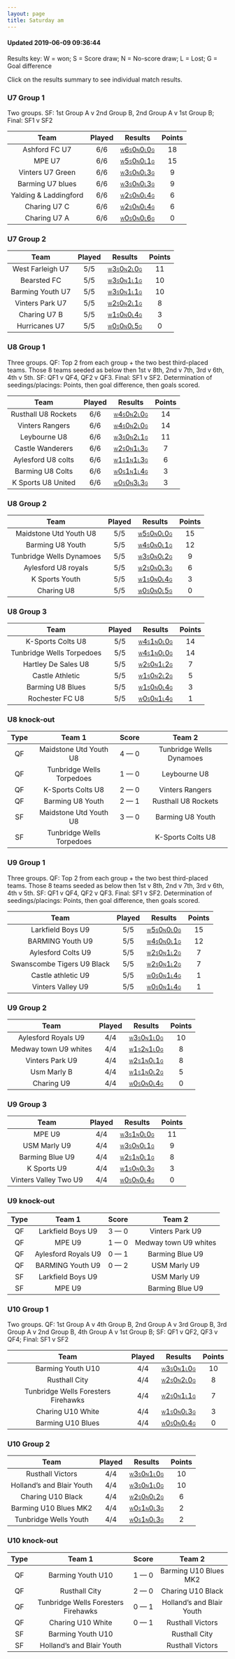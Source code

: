 ```yaml
---
layout: page
title: Saturday am
---
```


#### Updated 2019-06-09 09:36:44 

Results key: W = won; S = Score draw; N = No-score draw; L = Lost; G = Goal difference

Click on the results summary to see individual match results.


### U7 Group 1
 Two groups. SF: 1st Group A v 2nd Group B, 2nd Group A v 1st Group B; Final: SF1 v SF2

|         Team          | Played |                                                                                 Results                                                                                  | Points |
|:---------------------:|:------:|:------------------------------------------------------------------------------------------------------------------------------------------------------------------------:|:------:|
|     Ashford FC U7     |  6/6   |     <a href="teamres/Ashford-FC-U7.html"><font size="1">W</font>6<font size="1">S</font>0<font size="1">N</font>0<font size="1">L</font>0<font size="1">G</font></a>     |   18   |
|        MPE U7         |  6/6   |        <a href="teamres/MPE-U7.html"><font size="1">W</font>5<font size="1">S</font>0<font size="1">N</font>0<font size="1">L</font>1<font size="1">G</font></a>         |   15   |
|   Vinters U7 Green    |  6/6   |   <a href="teamres/Vinters-U7-Green.html"><font size="1">W</font>3<font size="1">S</font>0<font size="1">N</font>0<font size="1">L</font>3<font size="1">G</font></a>    |   9    |
|   Barming U7 blues    |  6/6   |   <a href="teamres/Barming-U7-blues.html"><font size="1">W</font>3<font size="1">S</font>0<font size="1">N</font>0<font size="1">L</font>3<font size="1">G</font></a>    |   9    |
| Yalding & Laddingford |  6/6   | <a href="teamres/Yalding-&-Laddingford.html"><font size="1">W</font>2<font size="1">S</font>0<font size="1">N</font>0<font size="1">L</font>4<font size="1">G</font></a> |   6    |
|     Charing U7 C      |  6/6   |     <a href="teamres/Charing-U7-C.html"><font size="1">W</font>2<font size="1">S</font>0<font size="1">N</font>0<font size="1">L</font>4<font size="1">G</font></a>      |   6    |
|     Charing U7 A      |  6/6   |     <a href="teamres/Charing-U7-A.html"><font size="1">W</font>0<font size="1">S</font>0<font size="1">N</font>0<font size="1">L</font>6<font size="1">G</font></a>      |   0    |


### U7 Group 2

|       Team       | Played |                                                                               Results                                                                               | Points |
|:----------------:|:------:|:-------------------------------------------------------------------------------------------------------------------------------------------------------------------:|:------:|
| West Farleigh U7 |  5/5   | <a href="teamres/West-Farleigh-U7.html"><font size="1">W</font>3<font size="1">S</font>0<font size="1">N</font>2<font size="1">L</font>0<font size="1">G</font></a> |   11   |
|   Bearsted FC    |  5/5   |   <a href="teamres/Bearsted-FC.html"><font size="1">W</font>3<font size="1">S</font>0<font size="1">N</font>1<font size="1">L</font>1<font size="1">G</font></a>    |   10   |
| Barming Youth U7 |  5/5   | <a href="teamres/Barming-Youth-U7.html"><font size="1">W</font>3<font size="1">S</font>0<font size="1">N</font>1<font size="1">L</font>1<font size="1">G</font></a> |   10   |
| Vinters Park U7  |  5/5   | <a href="teamres/Vinters-Park-U7.html"><font size="1">W</font>2<font size="1">S</font>0<font size="1">N</font>2<font size="1">L</font>1<font size="1">G</font></a>  |   8    |
|   Charing U7 B   |  5/5   |   <a href="teamres/Charing-U7-B.html"><font size="1">W</font>1<font size="1">S</font>0<font size="1">N</font>0<font size="1">L</font>4<font size="1">G</font></a>   |   3    |
|  Hurricanes U7   |  5/5   |  <a href="teamres/Hurricanes-U7.html"><font size="1">W</font>0<font size="1">S</font>0<font size="1">N</font>0<font size="1">L</font>5<font size="1">G</font></a>   |   0    |


### U8 Group 1
 Three groups. QF: Top 2 from each group + the two best third-placed teams. Those 8 teams seeded as below then 1st v 8th, 2nd v 7th, 3rd v 6th, 4th v 5th. SF: QF1 v QF4, QF2 v QF3. Final: SF1 v SF2. Determination of seedings/placings: Points, then goal difference, then goals scored.

|        Team         | Played |                                                                                Results                                                                                 | Points |
|:-------------------:|:------:|:----------------------------------------------------------------------------------------------------------------------------------------------------------------------:|:------:|
| Rusthall U8 Rockets |  6/6   | <a href="teamres/Rusthall-U8-Rockets.html"><font size="1">W</font>4<font size="1">S</font>0<font size="1">N</font>2<font size="1">L</font>0<font size="1">G</font></a> |   14   |
|   Vinters Rangers   |  6/6   |   <a href="teamres/Vinters-Rangers.html"><font size="1">W</font>4<font size="1">S</font>0<font size="1">N</font>2<font size="1">L</font>0<font size="1">G</font></a>   |   14   |
|    Leybourne U8     |  6/6   |    <a href="teamres/Leybourne-U8.html"><font size="1">W</font>3<font size="1">S</font>0<font size="1">N</font>2<font size="1">L</font>1<font size="1">G</font></a>     |   11   |
|  Castle Wanderers   |  6/6   |  <a href="teamres/Castle-Wanderers.html"><font size="1">W</font>2<font size="1">S</font>0<font size="1">N</font>1<font size="1">L</font>3<font size="1">G</font></a>   |   7    |
| Aylesford U8 colts  |  6/6   | <a href="teamres/Aylesford-U8-colts.html"><font size="1">W</font>1<font size="1">S</font>1<font size="1">N</font>1<font size="1">L</font>3<font size="1">G</font></a>  |   6    |
|  Barming U8 Colts   |  6/6   |  <a href="teamres/Barming-U8-Colts-.html"><font size="1">W</font>0<font size="1">S</font>1<font size="1">N</font>1<font size="1">L</font>4<font size="1">G</font></a>  |   3    |
| K Sports U8 United  |  6/6   | <a href="teamres/K-Sports-U8-United.html"><font size="1">W</font>0<font size="1">S</font>0<font size="1">N</font>3<font size="1">L</font>3<font size="1">G</font></a>  |   3    |



### U8 Group 2

|           Team           | Played |                                                                                   Results                                                                                   | Points |
|:------------------------:|:------:|:---------------------------------------------------------------------------------------------------------------------------------------------------------------------------:|:------:|
|  Maidstone Utd Youth U8  |  5/5   |  <a href="teamres/Maidstone-Utd-Youth-U8.html"><font size="1">W</font>5<font size="1">S</font>0<font size="1">N</font>0<font size="1">L</font>0<font size="1">G</font></a>  |   15   |
|     Barming U8 Youth     |  5/5   |     <a href="teamres/Barming-U8-Youth.html"><font size="1">W</font>4<font size="1">S</font>0<font size="1">N</font>0<font size="1">L</font>1<font size="1">G</font></a>     |   12   |
| Tunbridge Wells Dynamoes |  5/5   | <a href="teamres/Tunbridge-Wells-Dynamoes.html"><font size="1">W</font>3<font size="1">S</font>0<font size="1">N</font>0<font size="1">L</font>2<font size="1">G</font></a> |   9    |
|   Aylesford U8 royals    |  5/5   |   <a href="teamres/Aylesford-U8-royals.html"><font size="1">W</font>2<font size="1">S</font>0<font size="1">N</font>0<font size="1">L</font>3<font size="1">G</font></a>    |   6    |
|      K Sports Youth      |  5/5   |      <a href="teamres/K-Sports-Youth.html"><font size="1">W</font>1<font size="1">S</font>0<font size="1">N</font>0<font size="1">L</font>4<font size="1">G</font></a>      |   3    |
|        Charing U8        |  5/5   |        <a href="teamres/Charing-U8.html"><font size="1">W</font>0<font size="1">S</font>0<font size="1">N</font>0<font size="1">L</font>5<font size="1">G</font></a>        |   0    |



### U8 Group 3

|           Team            | Played |                                                                                   Results                                                                                    | Points |
|:-------------------------:|:------:|:----------------------------------------------------------------------------------------------------------------------------------------------------------------------------:|:------:|
|     K-Sports Colts U8     |  5/5   |     <a href="teamres/K-Sports-Colts-U8.html"><font size="1">W</font>4<font size="1">S</font>1<font size="1">N</font>0<font size="1">L</font>0<font size="1">G</font></a>     |   14   |
| Tunbridge Wells Torpedoes |  5/5   | <a href="teamres/Tunbridge-Wells-Torpedoes.html"><font size="1">W</font>4<font size="1">S</font>1<font size="1">N</font>0<font size="1">L</font>0<font size="1">G</font></a> |   14   |
|    Hartley De Sales U8    |  5/5   |    <a href="teamres/Hartley-De-Sales-U8.html"><font size="1">W</font>2<font size="1">S</font>0<font size="1">N</font>1<font size="1">L</font>2<font size="1">G</font></a>    |   7    |
|      Castle Athletic      |  5/5   |      <a href="teamres/Castle-Athletic.html"><font size="1">W</font>1<font size="1">S</font>0<font size="1">N</font>2<font size="1">L</font>2<font size="1">G</font></a>      |   5    |
|     Barming U8 Blues      |  5/5   |     <a href="teamres/Barming-U8-Blues.html"><font size="1">W</font>1<font size="1">S</font>0<font size="1">N</font>0<font size="1">L</font>4<font size="1">G</font></a>      |   3    |
|      Rochester FC U8      |  5/5   |      <a href="teamres/Rochester-FC-U8.html"><font size="1">W</font>0<font size="1">S</font>0<font size="1">N</font>1<font size="1">L</font>4<font size="1">G</font></a>      |   1    |



### U8 knock-out
 

| Type |          Team 1           |    Score    |          Team 2          |
|:----:|:-------------------------:|:-----------:|:------------------------:|
|  QF  |  Maidstone Utd Youth U8   | 4 &mdash; 0 | Tunbridge Wells Dynamoes |
|  QF  | Tunbridge Wells Torpedoes | 1 &mdash; 0 |       Leybourne U8       |
|  QF  |     K-Sports Colts U8     | 2 &mdash; 0 |     Vinters Rangers      |
|  QF  |     Barming U8 Youth      | 2 &mdash; 1 |   Rusthall U8 Rockets    |
|  SF  |  Maidstone Utd Youth U8   | 3 &mdash; 0 |     Barming U8 Youth     |
|  SF  | Tunbridge Wells Torpedoes |             |    K-Sports Colts U8     |


### U9 Group 1
 Three groups. QF: Top 2 from each group + the two best third-placed teams. Those 8 teams seeded as below then 1st v 8th, 2nd v 7th, 3rd v 6th, 4th v 5th. SF: QF1 v QF4, QF2 v QF3. Final: SF1 v SF2. Determination of seedings/placings: Points, then goal difference, then goals scored.

|            Team            | Played |                                                                                    Results                                                                                    | Points |
|:--------------------------:|:------:|:-----------------------------------------------------------------------------------------------------------------------------------------------------------------------------:|:------:|
|     Larkfield Boys U9      |  5/5   |     <a href="teamres/Larkfield-Boys-U9.html"><font size="1">W</font>5<font size="1">S</font>0<font size="1">N</font>0<font size="1">L</font>0<font size="1">G</font></a>      |   15   |
|      BARMING Youth U9      |  5/5   |      <a href="teamres/BARMING-Youth-U9.html"><font size="1">W</font>4<font size="1">S</font>0<font size="1">N</font>0<font size="1">L</font>1<font size="1">G</font></a>      |   12   |
|     Aylesford Colts U9     |  5/5   |     <a href="teamres/Aylesford-Colts-U9.html"><font size="1">W</font>2<font size="1">S</font>0<font size="1">N</font>1<font size="1">L</font>2<font size="1">G</font></a>     |   7    |
| Swanscombe Tigers U9 Black |  5/5   | <a href="teamres/Swanscombe-Tigers-U9-Black.html"><font size="1">W</font>2<font size="1">S</font>0<font size="1">N</font>1<font size="1">L</font>2<font size="1">G</font></a> |   7    |
|     Castle athletic U9     |  5/5   |    <a href="teamres/Castle-athletic-U9-.html"><font size="1">W</font>0<font size="1">S</font>0<font size="1">N</font>1<font size="1">L</font>4<font size="1">G</font></a>     |   1    |
|     Vinters Valley U9      |  5/5   |     <a href="teamres/Vinters-Valley-U9.html"><font size="1">W</font>0<font size="1">S</font>0<font size="1">N</font>1<font size="1">L</font>4<font size="1">G</font></a>      |   1    |



### U9 Group 2

|         Team          | Played |                                                                                 Results                                                                                  | Points |
|:---------------------:|:------:|:------------------------------------------------------------------------------------------------------------------------------------------------------------------------:|:------:|
|  Aylesford Royals U9  |  4/4   |  <a href="teamres/Aylesford-Royals-U9.html"><font size="1">W</font>3<font size="1">S</font>0<font size="1">N</font>1<font size="1">L</font>0<font size="1">G</font></a>  |   10   |
| Medway town U9 whites |  4/4   | <a href="teamres/Medway-town-U9-whites.html"><font size="1">W</font>1<font size="1">S</font>2<font size="1">N</font>1<font size="1">L</font>0<font size="1">G</font></a> |   8    |
|    Vinters Park U9    |  4/4   |    <a href="teamres/Vinters-Park-U9.html"><font size="1">W</font>2<font size="1">S</font>1<font size="1">N</font>0<font size="1">L</font>1<font size="1">G</font></a>    |   8    |
|      Usm Marly B      |  4/4   |      <a href="teamres/Usm-Marly-B.html"><font size="1">W</font>1<font size="1">S</font>1<font size="1">N</font>0<font size="1">L</font>2<font size="1">G</font></a>      |   5    |
|      Charing U9       |  4/4   |      <a href="teamres/Charing-U9.html"><font size="1">W</font>0<font size="1">S</font>0<font size="1">N</font>0<font size="1">L</font>4<font size="1">G</font></a>       |   0    |



### U9 Group 3

|         Team          | Played |                                                                                 Results                                                                                  | Points |
|:---------------------:|:------:|:------------------------------------------------------------------------------------------------------------------------------------------------------------------------:|:------:|
|        MPE U9         |  4/4   |        <a href="teamres/MPE-U9.html"><font size="1">W</font>3<font size="1">S</font>1<font size="1">N</font>0<font size="1">L</font>0<font size="1">G</font></a>         |   11   |
|     USM Marly U9      |  4/4   |     <a href="teamres/USM-Marly-U9.html"><font size="1">W</font>3<font size="1">S</font>0<font size="1">N</font>0<font size="1">L</font>1<font size="1">G</font></a>      |   9    |
|    Barming Blue U9    |  4/4   |    <a href="teamres/Barming-Blue-U9.html"><font size="1">W</font>2<font size="1">S</font>1<font size="1">N</font>0<font size="1">L</font>1<font size="1">G</font></a>    |   8    |
|      K Sports U9      |  4/4   |      <a href="teamres/K-Sports-U9.html"><font size="1">W</font>1<font size="1">S</font>0<font size="1">N</font>0<font size="1">L</font>3<font size="1">G</font></a>      |   3    |
| Vinters Valley Two U9 |  4/4   | <a href="teamres/Vinters-Valley-Two-U9.html"><font size="1">W</font>0<font size="1">S</font>0<font size="1">N</font>0<font size="1">L</font>4<font size="1">G</font></a> |   0    |



### U9 knock-out
 

| Type |       Team 1        |    Score    |        Team 2         |
|:----:|:-------------------:|:-----------:|:---------------------:|
|  QF  |  Larkfield Boys U9  | 3 &mdash; 0 |    Vinters Park U9    |
|  QF  |       MPE U9        | 1 &mdash; 0 | Medway town U9 whites |
|  QF  | Aylesford Royals U9 | 0 &mdash; 1 |    Barming Blue U9    |
|  QF  |  BARMING Youth U9   | 0 &mdash; 2 |     USM Marly U9      |
|  SF  |  Larkfield Boys U9  |             |     USM Marly U9      |
|  SF  |       MPE U9        |             |    Barming Blue U9    |


### U10 Group 1
 Two groups. QF: 1st Group A v 4th Group B, 2nd Group A v 3rd Group B, 3rd Group A v 2nd Group B, 4th Group A v 1st Group B; SF: QF1 v QF2, QF3 v QF4; Final: SF1 v SF2

|                Team                 | Played |                                                                                        Results                                                                                         | Points |
|:-----------------------------------:|:------:|:--------------------------------------------------------------------------------------------------------------------------------------------------------------------------------------:|:------:|
|          Barming Youth U10          |  4/4   |          <a href="teamres/Barming-Youth-U10.html"><font size="1">W</font>3<font size="1">S</font>0<font size="1">N</font>1<font size="1">L</font>0<font size="1">G</font></a>          |   10   |
|            Rusthall City            |  4/4   |            <a href="teamres/Rusthall-City.html"><font size="1">W</font>2<font size="1">S</font>0<font size="1">N</font>2<font size="1">L</font>0<font size="1">G</font></a>            |   8    |
| Tunbridge Wells Foresters Firehawks |  4/4   | <a href="teamres/Tunbridge-Wells-Foresters-Firehawks.html"><font size="1">W</font>2<font size="1">S</font>0<font size="1">N</font>1<font size="1">L</font>1<font size="1">G</font></a> |   7    |
|          Charing U10 White          |  4/4   |          <a href="teamres/Charing-U10-White.html"><font size="1">W</font>1<font size="1">S</font>0<font size="1">N</font>0<font size="1">L</font>3<font size="1">G</font></a>          |   3    |
|          Barming U10 Blues          |  4/4   |          <a href="teamres/Barming-U10-Blues.html"><font size="1">W</font>0<font size="1">S</font>0<font size="1">N</font>0<font size="1">L</font>4<font size="1">G</font></a>          |   0    |



### U10 Group 2

|            Team             | Played |                                                                                    Results                                                                                     | Points |
|:---------------------------:|:------:|:------------------------------------------------------------------------------------------------------------------------------------------------------------------------------:|:------:|
|      Rusthall Victors       |  4/4   |      <a href="teamres/Rusthall-Victors.html"><font size="1">W</font>3<font size="1">S</font>0<font size="1">N</font>1<font size="1">L</font>0<font size="1">G</font></a>       |   10   |
| Holland’s and Blair Youth |  4/4   | <a href="teamres/Holland’s-and-Blair-Youth.html"><font size="1">W</font>3<font size="1">S</font>0<font size="1">N</font>1<font size="1">L</font>0<font size="1">G</font></a> |   10   |
|      Charing U10 Black      |  4/4   |      <a href="teamres/Charing-U10-Black.html"><font size="1">W</font>2<font size="1">S</font>0<font size="1">N</font>0<font size="1">L</font>2<font size="1">G</font></a>      |   6    |
|    Barming U10 Blues MK2    |  4/4   |    <a href="teamres/Barming-U10-Blues-MK2.html"><font size="1">W</font>0<font size="1">S</font>1<font size="1">N</font>0<font size="1">L</font>3<font size="1">G</font></a>    |   2    |
|    Tunbridge Wells Youth    |  4/4   |    <a href="teamres/Tunbridge-Wells-Youth.html"><font size="1">W</font>0<font size="1">S</font>1<font size="1">N</font>0<font size="1">L</font>3<font size="1">G</font></a>    |   2    |



### U10 knock-out
 

| Type |               Team 1                |    Score    |           Team 2            |
|:----:|:-----------------------------------:|:-----------:|:---------------------------:|
|  QF  |          Barming Youth U10          | 1 &mdash; 0 |    Barming U10 Blues MK2    |
|  QF  |            Rusthall City            | 2 &mdash; 0 |      Charing U10 Black      |
|  QF  | Tunbridge Wells Foresters Firehawks | 0 &mdash; 1 | Holland’s and Blair Youth |
|  QF  |          Charing U10 White          | 0 &mdash; 1 |      Rusthall Victors       |
|  SF  |          Barming Youth U10          |             |        Rusthall City        |
|  SF  |     Holland’s and Blair Youth     |             |      Rusthall Victors       |



<br /><br /><br />